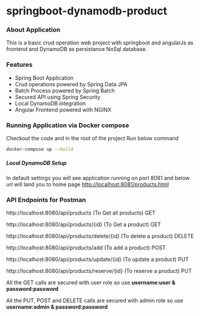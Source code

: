 # springboot-dynamodb-product

### About Application
This is a basic crud operation web project with springboot and angularJs as frontend and DynamoDB as persistance NoSql database.

### Features
* Spring Boot Application
* Crud operations powered by Spring Data JPA
* Batch Process powered by Spring Batch
* Secured API using Spring Security
* Local DynamoDB integration
* Angular Frontend powered with NGINX

### Running Application via Docker compose

Checkout the code and in the root of the project Run below command

```bash
docker-compose up --build
```


##### Local DynamoDB Setup

In default settings you will see application running on port 8081 and below url will land you to home page
[http://localhost:8081/products.html](http://localhost:8081/products.html)

### API Endpoints for Postman
http://localhost:8080/api/products (To Get all products) GET

http://localhost:8080/api/products/{id} (To Get a product) GET

http://localhost:8080/api/products/delete/{id} (To delete a product) DELETE

http://localhost:8080/api/products/add (To add a product) POST

http://localhost:8080/api/products/update/{id} (To update a product) PUT

http://localhost:8080/api/products/reserve/{id} (To reserve a product) PUT


All the GET calls are secured with user role so use  **username:user & password:password**

All the PUT, POST and DELETE calls are secured with admin role so use **username:admin & password:password**

